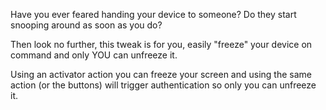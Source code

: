 Have you ever feared handing your device to someone? Do they start snooping around as soon as you do?

Then look no further, this tweak is for you, easily "freeze" your device on command and only YOU can unfreeze it.

Using an activator action you can freeze your screen and using the same action (or the buttons) will trigger authentication so only you can unfreeze it.
